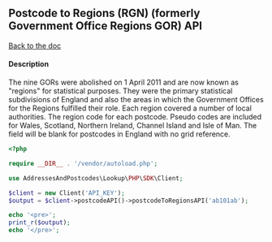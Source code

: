 ## Postcode to Regions (RGN) (formerly Government Office Regions GOR) API

[Back to the doc](../README.md)

#### Description

The nine GORs were abolished on 1 April 2011 and are now known as "regions" for statistical purposes. They were the primary statistical subdivisions of England and also the areas in which the Government Offices for the Regions fulfilled their role. Each region covered a number of local authorities. The region code for each postcode. Pseudo codes are included for Wales, Scotland, Northern Ireland, Channel Island and Isle of Man. The field will be blank for postcodes in England with no grid reference.

```php
<?php

require __DIR__ . '/vendor/autoload.php';

use AddressesAndPostcodes\Lookup\PHP\SDK\Client;

$client = new Client('API_KEY');
$output = $client->postcodeAPI()->postcodeToRegionsAPI('ab101ab');

echo '<pre>';
print_r($output);
echo '</pre>';
```
